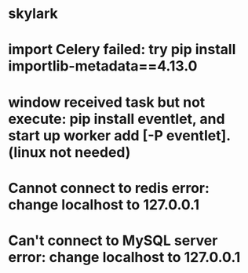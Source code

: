 # skylark

# import Celery failed: try pip install importlib-metadata==4.13.0
# window received task but not execute: pip install eventlet, and start up worker add [-P eventlet].(linux not needed)
# Cannot connect to redis error: change localhost to 127.0.0.1
# Can't connect to MySQL server error: change localhost to 127.0.0.1
